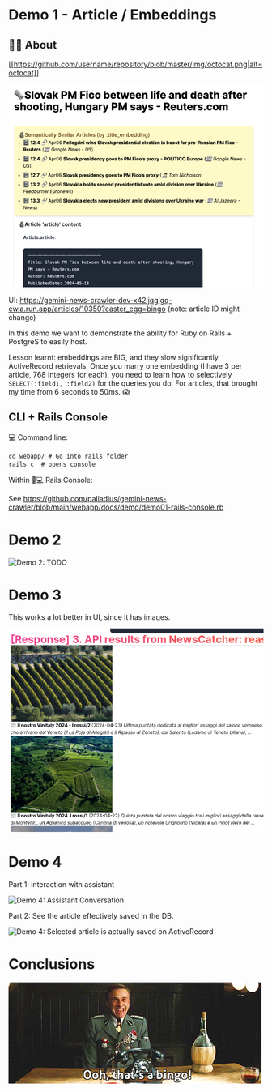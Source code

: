 
# Demo 1 - Article / Embeddings

## 🧠🧐 About

[[https://github.com/username/repository/blob/master/img/octocat.png|alt=octocat]]

![Demo 1: embeddings and neighbour gem](https://github.com/palladius/gemini-news-crawler/blob/main/webapp/app/assets/images/demo/demo1.png?raw=true "Demo 1: Embeddings")



UI: https://gemini-news-crawler-dev-x42ijqglgq-ew.a.run.app/articles/10350?easter_egg=bingo (note: article ID might change)

In this demo we want to demonstrate the ability for Ruby on Rails + PostgreS to easily host.

Lesson learnt: embeddings are BIG, and they slow significantly ActiveRecord retrievals.
Once you marry one embedding (I have 3 per article, 768 integers for each), you need to learn how to selectively `SELECT(:field1, :field2)` for the queries you do. For articles, that brought my time from 6 seconds to 50ms. 😱

## CLI + Rails Console

💻 Command line:

```
cd webapp/ # Go into rails folder
rails c  # opens console
```

Within 🚊💻 Rails Console:

See https://github.com/palladius/gemini-news-crawler/blob/main/webapp/docs/demo/demo01-rails-console.rb

# Demo 2

![Demo 2: TODO](https://github.com/palladius/gemini-news-crawler/blob/main/webapp/app/assets/images/demo/demo2.png?raw=true "Demo 2: TODO")



# Demo 3

This works a lot better in UI, since it has images.

![Demo 3: NewsRetriever](https://github.com/palladius/gemini-news-crawler/blob/main/webapp/app/assets/images/demo/demo3.png?raw=true "Demo 3: Get news online")


# Demo 4

Part 1: interaction with assistant

![Demo 4: Assistant Conversation](https://github.com/palladius/gemini-news-crawler/blob/main/webapp/app/assets/images/demo/demo4.png?raw=true "Demo 4: Assistant Conversation")

Part 2: See the article effectively saved in the DB.

![Demo 4: Selected article is actually saved on ActiveRecord](https://github.com/palladius/gemini-news-crawler/blob/main/webapp/app/assets/images/demo/demo4.png?raw=true "Demo 4: Selected article is actually saved on ActiveRecord")

# Conclusions

![A demo cant be considered complete without a Tarantino meme](https://github.com/palladius/gemini-news-crawler/blob/main/webapp/app/assets/images/thats-a-bingo.gif?raw=true "Ooh thats a bingo!")
